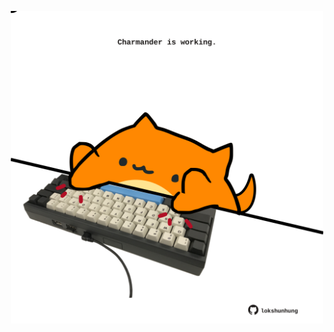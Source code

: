<!-- built at 18/09/2025, 11:00:31 UTC -->
<p align="center">
  <img width="500" height="500" src="./ReadmeImage.svg">
</p>
